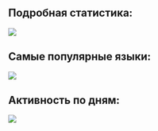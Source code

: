 ## Подробная статистика:
![](https://raw.githubusercontent.com/apostoll13th/apostoll13th/main/profile-summary-card-output/default/0-profile-details.svg)

## Самые популярные языки:
![](https://raw.githubusercontent.com/apostoll13th/apostoll13th/main/profile-summary-card-output/default/1-most-used-languages.svg)

## Активность по дням:
![](https://raw.githubusercontent.com/apostoll13th/apostoll13th/main/profile-summary-card-output/default/3-stats.svg)
